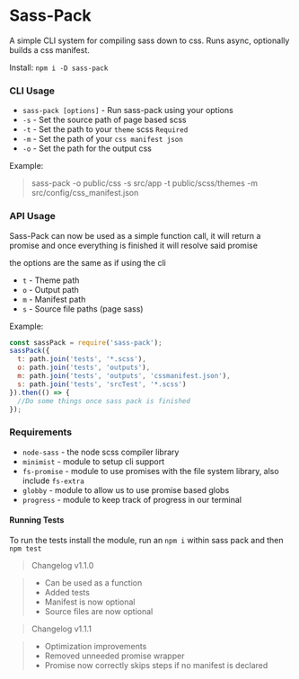 # Sass-Pack

A simple CLI system for compiling sass down to css. Runs async, optionally builds a css manifest.

Install:
`npm i -D sass-pack`

### CLI Usage


 - `sass-pack [options]` - Run sass-pack using your options
 - `-s` - Set the source path of page based scss
 - `-t` - Set the path to your `theme` scss `Required`
 - `-m`  - Set the path of your `css manifest json`
 - `-o` - Set the path for the output css

Example:
> sass-pack -o public/css -s src/app -t public/scss/themes -m src/config/css_manifest.json

### API Usage

Sass-Pack can now be used as a simple function call, it will return a promise and once everything is finished it will resolve said promise

the options are the same as if using the cli

* `t` - Theme path
* `o` - Output path
* `m` - Manifest path
* `s` - Source file paths (page sass)

Example:
```js
const sassPack = require('sass-pack');
sassPack({
  t: path.join('tests', '*.scss'),
  o: path.join('tests', 'outputs'),
  m: path.join('tests', 'outputs', 'cssmanifest.json'),
  s: path.join('tests', 'srcTest', '*.scss')
}).then(() => {
  //Do some things once sass pack is finished
});
```

### Requirements

 - `node-sass` - the node scss compiler library
 - `minimist` - module to setup cli support
 - `fs-promise` - module to use promises with the file system library, also include `fs-extra`
 - `globby` - module to allow us to use promise based globs
 - `progress` - module to keep track of progress in our terminal


#### Running Tests
 To run the tests install the module, run an `npm i` within sass pack and then `npm test`

> Changelog v1.1.0

> * Can be used as a function
> * Added tests
> * Manifest is now optional
> * Source files are now optional

> Changelog v1.1.1

> * Optimization improvements
> * Removed unneeded promise wrapper
> * Promise now correctly skips steps if no manifest is declared